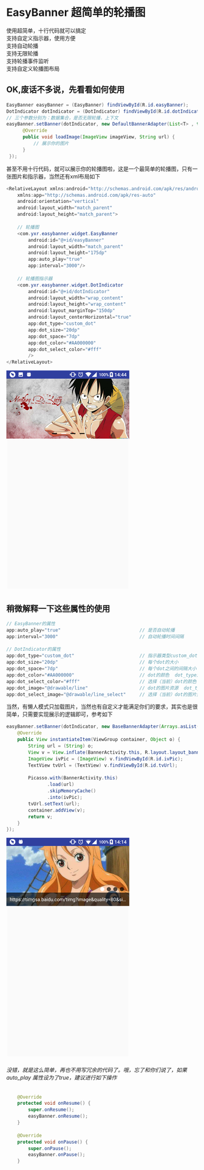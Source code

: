 # EasyBanner 超简单的轮播图
使用超简单，十行代码就可以搞定   
支持自定义指示器，使用方便   
支持自动轮播   
支持无限轮播   
支持轮播事件监听   
支持自定义轮播图布局

## OK,废话不多说，先看看如何使用
```java
EasyBanner easyBanner = (EasyBanner) findViewById(R.id.easyBanner);
DotIndicator dotIndicator = (DotIndicator) findViewById(R.id.dotIndicator);
// 三个参数分别为：数据集合，是否无限轮播，上下文
easyBanner.setBanner(dotIndicator, new DefaultBannerAdapter(List<T> , true,context) {
      @Override
      public void loadImage(ImageView imageView, String url) {
          // 展示你的图片
      }
 });
```
甚至不用十行代码，就可以展示你的轮播图啦，这是一个最简单的轮播图，只有一张图片和指示器，当然还有xml布局如下   
```java
<RelativeLayout xmlns:android="http://schemas.android.com/apk/res/android"
    xmlns:app="http://schemas.android.com/apk/res-auto"
    android:orientation="vertical"
    android:layout_width="match_parent"
    android:layout_height="match_parent">
    
    // 轮播图
    <com.yxr.easybanner.widget.EasyBanner
        android:id="@+id/easyBanner"
        android:layout_width="match_parent"
        android:layout_height="175dp"
        app:auto_play="true"
        app:interval="3000"/>

    // 轮播图指示器
    <com.yxr.easybanner.widget.DotIndicator
        android:id="@+id/dotIndicator"
        android:layout_width="wrap_content"
        android:layout_height="wrap_content"
        android:layout_marginTop="150dp"
        android:layout_centerHorizontal="true"
        app:dot_type="custom_dot"
        app:dot_size="20dp"
        app:dot_space="7dp"
        app:dot_color="#AA000000"
        app:dot_select_color="#fff"
        />
</RelativeLayout>
```
![Screenshot](https://github.com/15018777629/EasyBanner/blob/master/screenshot/Screenshot_20170815-144423.png)
## 稍微解释一下这些属性的使用   
```java
// EasyBanner的属性
app:auto_play="true"                             // 是否自动轮播
app:interval="3000"                              // 自动轮播时间间隔

// DotIndicator的属性
app:dot_type="custom_dot"                        // 指示器类型custom_dot对应的是自定义图片，default_dot对应的是默认的圆点
app:dot_size="20dp"                              // 每个dot的大小
app:dot_space="7dp"                              // 每个dot之间的间隔大小
app:dot_color="#AA000000"                        // dot的颜色  dot_type为default_dot时生效
app:dot_select_color="#fff"                      // 选择（当前）dot的颜色  dot_type为default_dot时生效
app:dot_image="@drawable/line"                   // dot的图片资源  dot_type为custom_dot时生效
app:dot_select_image="@drawable/line_select"     // 选择（当前）dot的图片资源  dot_type为custom_dot时生效
```
当然，有懒人模式只加载图片，当然也有自定义才能满足你们的要求，其实也是很简单，只需要实现展示的逻辑即可，参考如下
```java
easyBanner.setBanner(dotIndicator, new BaseBannerAdapter(Arrays.asList(IMAGES) , true) {
    @Override
    public View instantiateItem(ViewGroup container, Object o) {
        String url = (String) o;
        View v = View.inflate(BannerActivity.this, R.layout.layout_banner, null);
        ImageView ivPic = (ImageView) v.findViewById(R.id.ivPic);
        TextView tvUrl = (TextView) v.findViewById(R.id.tvUrl);

        Picasso.with(BannerActivity.this)
               .load(url)
               .skipMemoryCache()
               .into(ivPic);
        tvUrl.setText(url);
        container.addView(v);
        return v;
    }
});
```
![Screenshot](https://github.com/15018777629/EasyBanner/blob/master/screenshot/Screenshot_20170815-141458.png)
###### 没错，就是这么简单，再也不用写冗余的代码了。哦，忘了和你们说了，如果auto_play 属性设为了true，建议进行如下操作
```java
    @Override
    protected void onResume() {
        super.onResume();
        easyBanner.onResume();
    }

    @Override
    protected void onPause() {
        super.onPause();
        easyBanner.onPause();
    }
 ```
